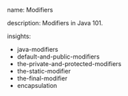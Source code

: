 name: Modifiers

description: Modifiers in Java 101.

insights:
  - java-modifiers
  - default-and-public-modifiers
  - the-private-and-protected-modifiers
  - the-static-modifier
  - the-final-modifier
  - encapsulation
